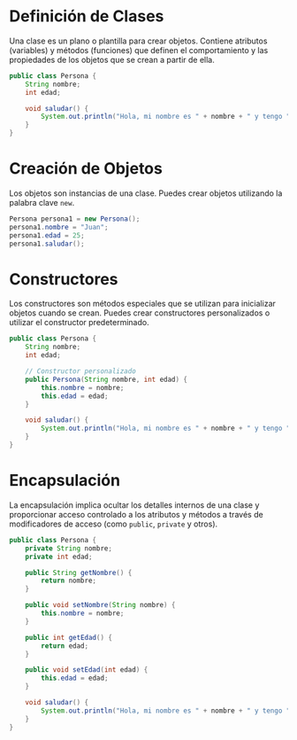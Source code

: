 # Definición de Clases
Una clase es un plano o plantilla para crear objetos. Contiene atributos (variables) y métodos (funciones) que definen el comportamiento y las propiedades de los objetos que se crean a partir de ella.

```java
public class Persona {
    String nombre;
    int edad;

    void saludar() {
        System.out.println("Hola, mi nombre es " + nombre + " y tengo " + edad + " años.");
    }
}
```

# Creación de Objetos
Los objetos son instancias de una clase. Puedes crear objetos utilizando la palabra clave `new`.

```java
Persona persona1 = new Persona();
persona1.nombre = "Juan";
persona1.edad = 25;
persona1.saludar();
```

# Constructores
Los constructores son métodos especiales que se utilizan para inicializar objetos cuando se crean. Puedes crear constructores personalizados o utilizar el constructor predeterminado.

```java
public class Persona {
    String nombre;
    int edad;

    // Constructor personalizado
    public Persona(String nombre, int edad) {
        this.nombre = nombre;
        this.edad = edad;
    }

    void saludar() {
        System.out.println("Hola, mi nombre es " + nombre + " y tengo " + edad + " años.");
    }
}
```

# Encapsulación
La encapsulación implica ocultar los detalles internos de una clase y proporcionar acceso controlado a los atributos y métodos a través de modificadores de acceso (como `public`, `private` y otros).

```java
public class Persona {
    private String nombre;
    private int edad;

    public String getNombre() {
        return nombre;
    }

    public void setNombre(String nombre) {
        this.nombre = nombre;
    }

    public int getEdad() {
        return edad;
    }

    public void setEdad(int edad) {
        this.edad = edad;
    }

    void saludar() {
        System.out.println("Hola, mi nombre es " + nombre + " y tengo " + edad + " años.");
    }
}
```
